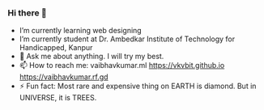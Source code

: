 ### Hi there 👋

-  I’m currently learning web designing
-  I’m currently student at Dr. Ambedkar Institute of Technology for Handicapped, Kanpur
- 💬 Ask me about anything. I will try my best.
- 📫 How to reach me: vaibhavkumar.ml https://vkvbit.github.io https://vaibhavkumar.rf.gd
- ⚡ Fun fact: Most rare and expensive thing on EARTH is diamond. But in UNIVERSE, it is TREES.
